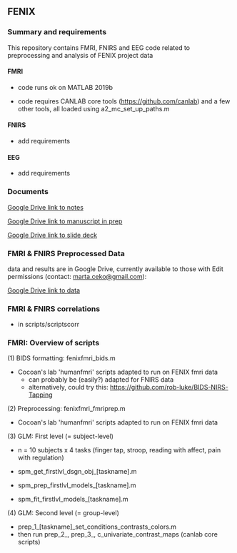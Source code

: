 ## FENIX 

### Summary and requirements

This repository contains FMRI, FNIRS and EEG code related to preprocessing and analysis of FENIX project data

#### FMRI
- code runs ok on MATLAB 2019b

- code requires CANLAB core tools (https://github.com/canlab) and a few other tools, all loaded using a2_mc_set_up_paths.m

#### FNIRS 
- add requirements 

#### EEG
- add requirements 

### Documents 

[Google Drive link to notes](https://docs.google.com/document/d/1-fGsBUktHSFKVsCYtNA6UotB3DEnhiP-hHVsiIQ-vII/edit#heading=h.glwm6zv7e37q)

[Google Drive link to manuscript in prep](https://docs.google.com/document/d/1x-_4xzOVYwPUOoxKXfudr2lgQajNFIMBavWwFpIbG10/edit#)

[Google Drive link to slide deck](https://docs.google.com/presentation/d/1BpNJ1DfFCyTr3aQs5p4XsXLKvtmAFrIB/edit?usp=sharing&ouid=109717606940615674738&rtpof=true&sd=true)

### FMRI & FNIRS Preprocessed Data 
data and results are in Google Drive, currently available to those with Edit permissions (contact: marta.ceko@gmail.com):

[Google Drive link to data](https://drive.google.com/drive/folders/1LsLdkWb098rVNOOmpM-PlPb5Fmo0iHVn?usp=sharing)


### FMRI & FNIRS correlations 
- in scripts/scriptscorr


### FMRI: Overview of scripts

(1) BIDS formatting: fenixfmri_bids.m 
- Cocoan's lab 'humanfmri' scripts adapted to run on FENIX fmri data 
  - can probably be (easily?) adapted for FNIRS data
  - alternatively, could try this: https://github.com/rob-luke/BIDS-NIRS-Tapping
 
(2) Preprocessing: fenixfmri_fmriprep.m
- Cocoan's lab 'humanfmri' scripts adapted to run on FENIX fmri data 

(3) GLM: First level (= subject-level) 

- n = 10 subjects x 4 tasks (finger tap, stroop, reading with affect, pain with regulation) 

- spm_get_firstlvl_dsgn_obj_[taskname].m
- spm_prep_firstlvl_models_[taskname].m
- spm_fit_firstlvl_models_[taskname].m

(4) GLM: Second level (= group-level) 

- prep_1_[taskname]_set_conditions_contrasts_colors.m
- then run prep_2_, prep_3_, c_univariate_contrast_maps (canlab core scripts) 


